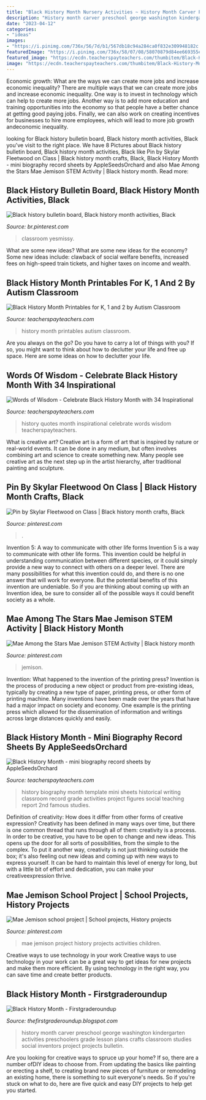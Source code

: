 ```yaml
---
title: "Black History Month Nursery Activities ~ History Month Carver Preschool George Washington Kindergarten Activities Preschoolers Grade Lesson Plans Crafts Classroom Studies Social Inventors Project Projects Bulletin"
description: "History month carver preschool george washington kindergarten activities preschoolers grade lesson plans crafts classroom studies social inventors project projects bulletin"
date: "2023-04-12"
categories:
- "ideas"
images:
- "https://i.pinimg.com/736x/56/7d/b1/567db18c94a284ca0f832e309948182c.jpg"
featuredImage: "https://i.pinimg.com/736x/58/07/08/58070879d84ee669355efba11206465d.jpg"
featured_image: "https://ecdn.teacherspayteachers.com/thumbitem/Black-History-Month-1614893-1614930934/original-1614893-1.jpg"
image: "https://ecdn.teacherspayteachers.com/thumbitem/Black-History-Month-1614893-1614930934/original-1614893-1.jpg"
---
```



Economic growth: What are the ways we can create more jobs and increase economic inequality?
There are multiple ways that we can create more jobs and increase economic inequality. One way is to invest in technology which can help to create more jobs. Another way is to add more education and training opportunities into the economy so that people have a better chance at getting good paying jobs. Finally, we can also work on creating incentives for businesses to hire more employees, which will lead to more job growth andeconomic inequality.

	

		
looking for Black history bulletin board, Black history month activities, Black you've visit to the right place. We have 8 Pictures about Black history bulletin board, Black history month activities, Black like Pin by Skylar Fleetwood on Class | Black history month crafts, Black, Black History Month - mini biography record sheets by AppleSeedsOrchard and also Mae Among the Stars Mae Jemison STEM Activity | Black history month. Read more:
		
    
## Black History Bulletin Board, Black History Month Activities, Black

<img loading=lazy src="https://i.pinimg.com/736x/56/7d/b1/567db18c94a284ca0f832e309948182c.jpg" onerror="this.onerror=null;this.src='https://tse1.mm.bing.net/th?id=OIP._4Tsk1Bxf8L5oXSgOFzSBQHaJ4&amp;pid=15.1';" alt="Black history bulletin board, Black history month activities, Black">

_Source: br.pinterest.com_

>classroom yesmissy. 

	

What are some new ideas?
What are some new ideas for the economy? 
Some new ideas include: clawback of social welfare benefits, increased fees on high-speed train tickets, and higher taxes on income and wealth.

    
## Black History Month Printables For K, 1 And 2 By Autism Classroom

<img loading=lazy src="https://ecdn.teacherspayteachers.com/thumbitem/Black-History-Month-1614893-1614930934/original-1614893-1.jpg" onerror="this.onerror=null;this.src='https://tse1.mm.bing.net/th?id=OIP.FNaEUR2j2RcdW253s8zhlwAAAA&amp;pid=15.1';" alt="Black History Month Printables for K, 1 and 2 by Autism Classroom">

_Source: teacherspayteachers.com_

>history month printables autism classroom. 

	

Are you always on the go? Do you have to carry a lot of things with you? If so, you might want to think about how to declutter your life and free up space. Here are some ideas on how to declutter your life.

    
## Words Of Wisdom - Celebrate Black History Month With 34 Inspirational

<img loading=lazy src="https://ecdn.teacherspayteachers.com/thumbitem/Celebrate-Black-History-Month-with-34-Inspirational-Quotes-3606953-1599207043/original-3606953-2.jpg" onerror="this.onerror=null;this.src='https://tse3.mm.bing.net/th?id=OIP.DMyblU0aymoSEQdiY47vBQAAAA&amp;pid=15.1';" alt="Words of Wisdom - Celebrate Black History Month with 34 Inspirational">

_Source: teacherspayteachers.com_

>history quotes month inspirational celebrate words wisdom teacherspayteachers. 

	

What is creative art?
Creative art is a form of art that is inspired by nature or real-world events. It can be done in any medium, but often involves combining art and science to create something new. Many people see creative art as the next step up in the artist hierarchy, after traditional painting and sculpture.

    
## Pin By Skylar Fleetwood On Class | Black History Month Crafts, Black

<img loading=lazy src="https://i.pinimg.com/736x/78/46/76/784676d05638d52a1091bd7a562efd8e.jpg" onerror="this.onerror=null;this.src='https://tse4.mm.bing.net/th?id=OIP.-Lhi2Sq9z1709GgUC3o3HwHaJ3&amp;pid=15.1';" alt="Pin by Skylar Fleetwood on Class | Black history month crafts, Black">

_Source: pinterest.com_

>. 

	

Invention 5: A way to communicate with other life forms
Invention 5 is a way to communicate with other life forms. This invention could be helpful in understanding communication between different species, or it could simply provide a new way to connect with others on a deeper level. There are many possibilities for what this invention could do, and there is no one answer that will work for everyone. But the potential benefits of this invention are undeniable. So if you are thinking about coming up with an Invention idea, be sure to consider all of the possible ways it could benefit society as a whole.

    
## Mae Among The Stars Mae Jemison STEM Activity | Black History Month

<img loading=lazy src="https://i.pinimg.com/736x/26/70/c8/2670c8f040c4e2b90a53fdd2ec9e8389.jpg" onerror="this.onerror=null;this.src='https://tse1.mm.bing.net/th?id=OIP.qLJ1z4oUyvrO2psAjyiAkAHaLH&amp;pid=15.1';" alt="Mae Among the Stars Mae Jemison STEM Activity | Black history month">

_Source: pinterest.com_

>jemison. 

	

Invention: What happened to the invention of the printing press?
Invention is the process of producing a new object or product from pre-existing ideas, typically by creating a new type of paper, printing press, or other form of printing machine. Many inventions have been made over the years that have had a major impact on society and economy. One example is the printing press which allowed for the dissemination of information and writings across large distances quickly and easily.

    
## Black History Month - Mini Biography Record Sheets By AppleSeedsOrchard

<img loading=lazy src="https://ecdn.teacherspayteachers.com/thumbitem/Black-History-Month-mini-biography-record-sheets-1516357290/original-196621-1.jpg" onerror="this.onerror=null;this.src='https://tse1.mm.bing.net/th?id=OIP.t-PbdljOhKVE5BMJk2DNmwAAAA&amp;pid=15.1';" alt="Black History Month - mini biography record sheets by AppleSeedsOrchard">

_Source: teacherspayteachers.com_

>history biography month template mini sheets historical writing classroom record grade activities project figures social teaching report 2nd famous studies. 

	

Definition of creativity: How does it differ from other forms of creative expression?
Creativity has been defined in many ways over time, but there is one common thread that runs through all of them: creativity is a process. In order to be creative, you have to be open to change and new ideas. This opens up the door for all sorts of possibilities, from the simple to the complex.
To put it another way, creativity is not just thinking outside the box; it's also feeling out new ideas and coming up with new ways to express yourself. It can be hard to maintain this level of energy for long, but with a little bit of effort and dedication, you can make your creativeexpression thrive.

    
## Mae Jemison School Project | School Projects, History Projects

<img loading=lazy src="https://i.pinimg.com/736x/58/07/08/58070879d84ee669355efba11206465d.jpg" onerror="this.onerror=null;this.src='https://tse2.mm.bing.net/th?id=OIP.Np43aUZ0P0qmQixHrhsmywHaFj&amp;pid=15.1';" alt="Mae Jemison school project | School projects, History projects">

_Source: pinterest.com_

>mae jemison project history projects activities children. 

	

Creative ways to use technology in your work
Creative ways to use technology in your work can be a great way to get ideas for new projects and make them more efficient. By using technology in the right way, you can save time and create better products.

    
## Black History Month - Firstgraderoundup

<img loading=lazy src="http://3.bp.blogspot.com/-hfX5bquQuhs/UxOIvi3q_3I/AAAAAAAAApw/bjifua1S014/s1600/GWC+chart.jpg" onerror="this.onerror=null;this.src='https://tse1.mm.bing.net/th?id=OIP.cAPAdjb48D56gs7oGy4Z6gHaLE&amp;pid=15.1';" alt="Black History Month - Firstgraderoundup">

_Source: thefirstgraderoundup.blogspot.com_

>history month carver preschool george washington kindergarten activities preschoolers grade lesson plans crafts classroom studies social inventors project projects bulletin. 

	

Are you looking for creative ways to spruce up your home? If so, there are a number ofDIY ideas to choose from. From updating the basics like painting or erecting a shelf, to creating brand new pieces of furniture or remodeling an existing home, there is something to suit everyone's needs. So if you're stuck on what to do, here are five quick and easy DIY projects to help get you started.

